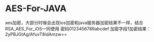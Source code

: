 # AES-For-JAVA
aes加密，大部分时候会出现ios加密和java服务器加密结果不一样，结合RSA_AES_For_iOS一同使用
密码0123456789abcdef 加密字段1加密结果：2yPBJGtAg/AfuvT8idAmzw==
